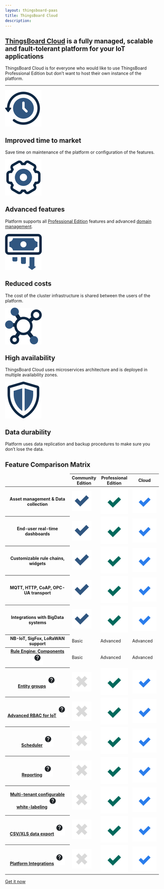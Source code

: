```yaml
---
layout: thingsboard-paas
title: ThingsBoard Cloud
description: 
---
```


<section id="tb-customers">
	<main>
		<a href="/industries/telecom/#tmobile"><object data="/images/customers/clear/t-mobile.svg"></object></a>
		<a href="https://www.bosch.com/"><object data="/images/customers/clear/bosch.svg"></object></a>
		<a href="https://www.prosegur.com/"><object data="/images/customers/clear/prosegur.svg"></object></a>
		<a href="http://www.engie.sk/en/kontakt"><object data="/images/customers/clear/engie.svg"></object></a>
		<a href="/industries/smart-energy/#circutor"><object data="/images/customers/clear/circutor.svg"></object></a>
		<a href="/industries/telecom/#tektelic"><object data="/images/customers/clear/tektelic.svg"></object></a>
	</main>
</section>
<section id="intro">
	<main>
		<h1 class="intro_title"><a href="what-is-thingsboard-cloud/">ThingsBoard Cloud</a> is a fully managed, scalable and fault-tolerant platform for your IoT applications</h1>
		<div id="labeling"> 
        <p>ThingsBoard Cloud is for everyone who would like to use ThingsBoard Professional Edition but don’t want to host their own instance of the platform.</p>
		<div><hr></div>
		</div>
        <div id="cards" class="row">
            <div class="col-lg-6">
                <img src="/images/paas/improved-time.svg">
                <div><h1>Improved time to market</h1>
                <p>Save time on maintenance of the platform or configuration of the features.</p>
                </div>
            </div>
            <div class="col-lg-6">
                <img src="/images/paas/advanced-features.svg">
                <div><h1>Advanced features</h1>
                <p>Platform supports all <a href="/products/thingsboard-pe/">Professional Edition</a> features and advanced <a href="/products/paas/domains/">domain management</a>.</p>
                </div>
            </div>
            <div class="col-lg-6">
                <img src="/images/paas/reduced-costs.svg">
                <div><h1>Reduced costs</h1>
                <p>The cost of the cluster infrastructure is shared between the users of the platform.</p>
                </div>
            </div>
            <div class="col-lg-6">
                <img src="/images/paas/high-availability.svg">
                <div><h1>High availability</h1>
                <p>ThingsBoard Cloud uses microservices architecture and is deployed in multiple availability zones.</p>
                </div>
            </div>
            <div class="col-lg-6">
                <img src="/images/paas/data-durability.svg">
                <div><h1>Data durability</h1>
                <p>Platform uses data replication and backup procedures to make sure you don’t lose the data.</p>
                </div>
            </div>
        </div>
	</main>
</section>

<section id="matrix">
	<main>
	<h1>Feature Comparison Matrix</h1>
	<div class="table_bg">
	<div></div><div></div>
	<div></div><div></div>
	<div></div><div></div>
	<div></div><div></div>
	<div></div><div></div>
	<div></div><div></div>
	<div></div><div></div>
	</div>
	<table>
            <thead>
                <tr>
                    <td></td>
                    <th>Community<br/>Edition</th>
                    <th>Professional<br/>Edition</th>
                    <th>Cloud</th>
                </tr>
            </thead>
            <tbody>
                <tr>
                    <th>Asset management & Data collection</th>
                    <td><img src="/images/pe/checked_ce.svg"></td>
                    <td><img src="/images/pe/checked_pe.svg"></td>
                    <td><img src="/images/pe/checked_c.svg"></td>
                </tr>
                <tr>
                    <th>End-user real-time dashboards</th>
                    <td><img src="/images/pe/checked_ce.svg"></td>
                    <td><img src="/images/pe/checked_pe.svg"></td>
                    <td><img src="/images/pe/checked_c.svg"></td>
                </tr>
                <tr>
                    <th>Customizable rule chains, widgets</th>
                    <td><img src="/images/pe/checked_ce.svg"></td>
                    <td><img src="/images/pe/checked_pe.svg"></td>
                    <td><img src="/images/pe/checked_c.svg"></td>
                </tr>
                <tr>
                    <th>MQTT, HTTP, CoAP, OPC-UA transport</th>
                    <td><img src="/images/pe/checked_ce.svg"></td>
                    <td><img src="/images/pe/checked_pe.svg"></td>
                    <td><img src="/images/pe/checked_c.svg"></td>
                </tr>
                <tr>
                    <th>Integrations with BigData systems</th>
                    <td><img src="/images/pe/checked_ce.svg"></td>
                    <td><img src="/images/pe/checked_pe.svg"></td>
                    <td><img src="/images/pe/checked_c.svg"></td>
                </tr>
                <tr>
                    <th>NB-IoT, SigFox, LoRaWAN support</th>
                    <td>Basic</td>
                    <td>Advanced</td>
                    <td>Advanced</td>
                </tr>
                <tr>
                    <th><a href="/docs/user-guide/rule-engine-2-0/overview/">Rule Engine: Components<img src="/images/pe/help-black18.svg"></a></th>
                    <td>Basic</td>
                    <td>Advanced</td>
                    <td>Advanced</td>
                </tr>              
                <tr>
                    <th><a href="/docs/user-guide/groups/">Entity groups<img src="/images/pe/help-black18.svg"></a></th>
                    <td><img src="/images/pe/unchecked.svg"></td>
                    <td><img src="/images/pe/checked_pe.svg"></td>
                    <td><img src="/images/pe/checked_c.svg"></td>
                </tr>              
                <tr>
                    <th><a href="/docs/user-guide/rbac/">Advanced RBAC for IoT<img src="/images/pe/help-black18.svg"></a></th>
                    <td><img src="/images/pe/unchecked.svg"></td>
                    <td><img src="/images/pe/checked_pe.svg"></td>
                    <td><img src="/images/pe/checked_c.svg"></td>
                </tr>              
                <tr>
                    <th><a href="/docs/user-guide/scheduler/">Scheduler<img src="/images/pe/help-black18.svg"></a></th>
                    <td><img src="/images/pe/unchecked.svg"></td>
                    <td><img src="/images/pe/checked_pe.svg"></td>
                    <td><img src="/images/pe/checked_c.svg"></td>
                </tr>              
                <tr>
                    <th><a href="/docs/user-guide/reporting/">Reporting<img src="/images/pe/help-black18.svg"></a></th>
                    <td><img src="/images/pe/unchecked.svg"></td>
                    <td><img src="/images/pe/checked_pe.svg"></td>
                    <td><img src="/images/pe/checked_c.svg"></td>
                </tr>              
                <tr>
                    <th><a href="/docs/user-guide/white-labeling/">Multi-tenant configurable white-labeling<img src="/images/pe/help-black18.svg"></a></th>
                    <td><img src="/images/pe/unchecked.svg"></td>
                    <td><img src="/images/pe/checked_pe.svg"></td>
                    <td><img src="/images/pe/checked_c.svg"></td>
                </tr>              
                <tr>
                    <th><a href="/docs/user-guide/csv-xls-data-export/">CSV/XLS data export<img src="/images/pe/help-black18.svg"></a></th>
                    <td><img src="/images/pe/unchecked.svg"></td>
                    <td><img src="/images/pe/checked_pe.svg"></td>
                    <td><img src="/images/pe/checked_c.svg"></td>
                </tr>              
                <tr>
                    <th><a href="/docs/user-guide/integrations/">Platform Integrations<img src="/images/pe/help-black18.svg"></a></th>
                    <td><img src="/images/pe/unchecked.svg"></td>
                    <td><img src="/images/pe/checked_pe.svg"></td>
                    <td><img src="/images/pe/checked_c.svg"></td>
                </tr>              
            </tbody>
    </table>
	</main>
</section>

<section id="bottom">
<main>
<a href="/pricing/" class="try-paas">Get it now</a>
</main>
</section>
